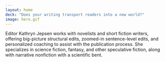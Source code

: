 ```yaml
---
layout: home
deck: "Does your writing transport readers into a new world?"
image: hero.gif
---
```



Editor Kathryn Jepsen works with novelists and short fiction writers, offering big-picture structural edits, zoomed-in sentence-level edits, and personalized coaching to assist with the publication process. She specializes in science fiction, fantasy, and other speculative fiction, along with narrative nonfiction with a scientific bent. 



